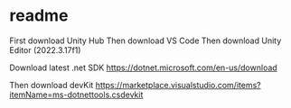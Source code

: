 # readme

First download Unity Hub
Then download VS Code
Then download Unity Editor (2022.3.17f1)

Download latest .net SDK https://dotnet.microsoft.com/en-us/download

Then download devKit
https://marketplace.visualstudio.com/items?itemName=ms-dotnettools.csdevkit



